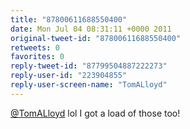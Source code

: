 ```yaml
---
title: "87800611688550400"
date: Mon Jul 04 08:31:11 +0000 2011
original-tweet-id: "87800611688550400"
retweets: 0
favorites: 0
reply-tweet-id: "87799504887222273"
reply-user-id: "223904855"
reply-user-screen-name: "TomALloyd"
---
```

<a href="https://twitter.com/TomALloyd">@TomALloyd</a> lol I got a load of those too!
